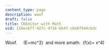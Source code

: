 ```yaml
---
content_type: page
description: woof
draft: false
title: CKEditor with Math
uid: 116ec67f-427c-4716-bb47-cbe8f644cbdc
---
```

Woof.     \(E=mc^2\)  and more amath:  \(f(x)= x^4\)